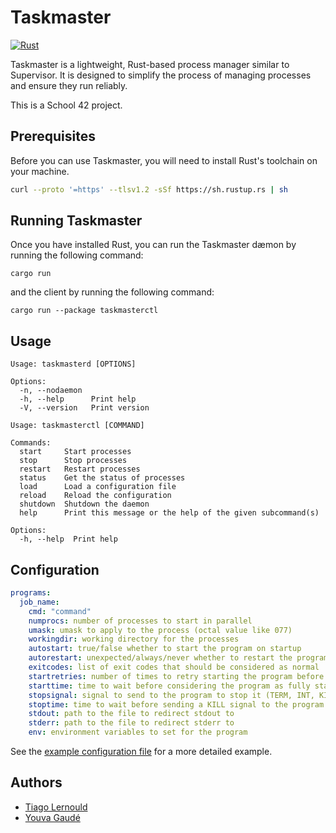 # Taskmaster

[![Rust](https://github.com/Ragarnoy/Taskmaster/actions/workflows/rust.yml/badge.svg)](https://github.com/Ragarnoy/Taskmaster/actions/workflows/rust.yml)

Taskmaster is a lightweight, Rust-based process manager similar to Supervisor. It is designed to simplify the process of managing processes and ensure they run reliably.

This is a School 42 project.

## Prerequisites

Before you can use Taskmaster, you will need to install Rust's toolchain on your machine.

```bash
curl --proto '=https' --tlsv1.2 -sSf https://sh.rustup.rs | sh
```

## Running Taskmaster

Once you have installed Rust, you can run the Taskmaster dæmon by running the following command:

```
cargo run
```

and the client by running the following command:

```
cargo run --package taskmasterctl
```

## Usage
```
Usage: taskmasterd [OPTIONS]

Options:
  -n, --nodaemon
  -h, --help      Print help
  -V, --version   Print version
```

```
Usage: taskmasterctl [COMMAND]

Commands:
  start     Start processes
  stop      Stop processes
  restart   Restart processes
  status    Get the status of processes
  load      Load a configuration file
  reload    Reload the configuration
  shutdown  Shutdown the daemon
  help      Print this message or the help of the given subcommand(s)

Options:
  -h, --help  Print help
```

## Configuration

```yaml
programs:
  job_name:
    cmd: "command"
    numprocs: number of processes to start in parallel
    umask: umask to apply to the process (octal value like 077)
    workingdir: working directory for the processes
    autostart: true/false whether to start the program on startup
    autorestart: unexpected/always/never whether to restart the program on exit
    exitcodes: list of exit codes that should be considered as normal
    startretries: number of times to retry starting the program before giving up if it exits before being fully started
    starttime: time to wait before considering the program as fully started
    stopsignal: signal to send to the program to stop it (TERM, INT, KILL, etc.)
    stoptime: time to wait before sending a KILL signal to the program after sending the stop signal
    stdout: path to the file to redirect stdout to
    stderr: path to the file to redirect stderr to
    env: environment variables to set for the program
```

See the [example configuration file](./config.yml) for a more detailed example.

## Authors

- [Tiago Lernould](https://github.com/Ragarnoy)
- [Youva Gaudé](https://github.com/Eviber)
